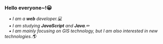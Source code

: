 ### Hello everyone~!😀
<p>
    <em>
        &emsp;▪ I am a <b>web</b> developer.💻<br>
        &emsp;▪ I am studying <b>JavaScript</b> and <b>Java</b>.✏<br>
        &emsp;▪ I am mainly focusing on GIS technology, but I am also interested in new technologies.🌎<br>
      </em>
</p>
<!--
**keepbang/keepbang** is a ✨ _special_ ✨ repository because its `README.md` (this file) appears on your GitHub profile.

Here are some ideas to get you started:

- 🔭 I’m currently working on ...
- 🌱 I’m currently learning ...
- 👯 I’m looking to collaborate on ...
- 🤔 I’m looking for help with ...
- 💬 Ask me about ...
- 📫 How to reach me: ...
- 😄 Pronouns: ...
- ⚡ Fun fact: ...
-->
